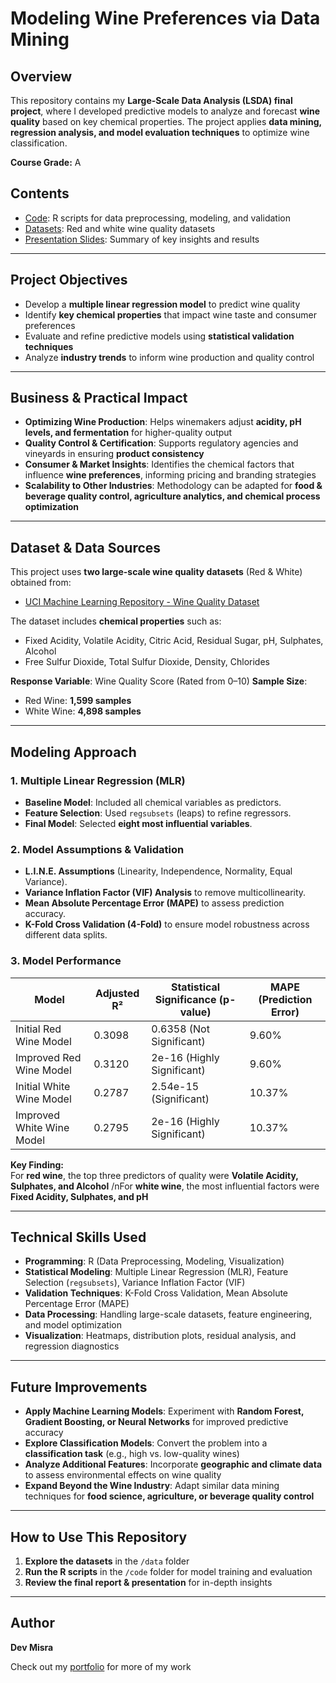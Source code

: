 # Modeling Wine Preferences via Data Mining

## Overview
This repository contains my **Large-Scale Data Analysis (LSDA) final project**, where I developed predictive models to analyze and forecast **wine quality** based on key chemical properties. The project applies **data mining, regression analysis, and model evaluation techniques** to optimize wine classification.

**Course Grade:** A  

## Contents
- [Code](https://github.com/31-DM/31-DM.github.io/blob/master/assets/Work/School/Undergrad/Projects/LSDA/Code-and-Data/Wine%20Preferences.R): R scripts for data preprocessing, modeling, and validation
- [Datasets](https://github.com/31-DM/31-DM.github.io/tree/master/assets/Work/School/Undergrad/Projects/LSDA/Code-and-Data): Red and white wine quality datasets
- [Presentation Slides](./Modeling%20Wine%20Preferences%20via%20Data%20Mining.pdf): Summary of key insights and results

---

## Project Objectives
- Develop a **multiple linear regression model** to predict wine quality
- Identify **key chemical properties** that impact wine taste and consumer preferences
- Evaluate and refine predictive models using **statistical validation techniques**
- Analyze **industry trends** to inform wine production and quality control

---

## Business & Practical Impact
- **Optimizing Wine Production**: Helps winemakers adjust **acidity, pH levels, and fermentation** for higher-quality output
- **Quality Control & Certification**: Supports regulatory agencies and vineyards in ensuring **product consistency**
- **Consumer & Market Insights**: Identifies the chemical factors that influence **wine preferences**, informing pricing and branding strategies
- **Scalability to Other Industries**: Methodology can be adapted for **food & beverage quality control, agriculture analytics, and chemical process optimization**

---

## Dataset & Data Sources
This project uses **two large-scale wine quality datasets** (Red & White) obtained from:
- [UCI Machine Learning Repository - Wine Quality Dataset](https://archive.ics.uci.edu/ml/datasets/Wine+Quality)

The dataset includes **chemical properties** such as:
- Fixed Acidity, Volatile Acidity, Citric Acid, Residual Sugar, pH, Sulphates, Alcohol
- Free Sulfur Dioxide, Total Sulfur Dioxide, Density, Chlorides

**Response Variable**: Wine Quality Score (Rated from 0–10)
**Sample Size**:
- Red Wine: **1,599 samples**
- White Wine: **4,898 samples**

---

## Modeling Approach
### **1. Multiple Linear Regression (MLR)**
- **Baseline Model**: Included all chemical variables as predictors.
- **Feature Selection**: Used `regsubsets` (leaps) to refine regressors.
- **Final Model**: Selected **eight most influential variables**.

### **2. Model Assumptions & Validation**
- **L.I.N.E. Assumptions** (Linearity, Independence, Normality, Equal Variance).
- **Variance Inflation Factor (VIF) Analysis** to remove multicollinearity.
- **Mean Absolute Percentage Error (MAPE)** to assess prediction accuracy.
- **K-Fold Cross Validation (4-Fold)** to ensure model robustness across different data splits.

### **3. Model Performance**
| Model | Adjusted R² | Statistical Significance (p-value) | MAPE (Prediction Error) |
|-------|------------|-----------------------------------|------------------------|
| Initial Red Wine Model | 0.3098 | 0.6358 (Not Significant) | 9.60% |
| Improved Red Wine Model | 0.3120 | 2e-16 (Highly Significant) | 9.60% |
| Initial White Wine Model | 0.2787 | 2.54e-15 (Significant) | 10.37% |
| Improved White Wine Model | 0.2795 | 2e-16 (Highly Significant) | 10.37% |

**Key Finding:**  
For **red wine**, the top three predictors of quality were **Volatile Acidity, Sulphates, and Alcohol**
/nFor **white wine**, the most influential factors were **Fixed Acidity, Sulphates, and pH**

---

## Technical Skills Used
- **Programming**: R (Data Preprocessing, Modeling, Visualization)
- **Statistical Modeling**: Multiple Linear Regression (MLR), Feature Selection (`regsubsets`), Variance Inflation Factor (VIF)
- **Validation Techniques**: K-Fold Cross Validation, Mean Absolute Percentage Error (MAPE)
- **Data Processing**: Handling large-scale datasets, feature engineering, and model optimization
- **Visualization**: Heatmaps, distribution plots, residual analysis, and regression diagnostics

---

## Future Improvements
- **Apply Machine Learning Models**: Experiment with **Random Forest, Gradient Boosting, or Neural Networks** for improved predictive accuracy
- **Explore Classification Models**: Convert the problem into a **classification task** (e.g., high vs. low-quality wines)
- **Analyze Additional Features**: Incorporate **geographic and climate data** to assess environmental effects on wine quality
- **Expand Beyond the Wine Industry**: Adapt similar data mining techniques for **food science, agriculture, or beverage quality control**

---

## How to Use This Repository
1. **Explore the datasets** in the `/data` folder
2. **Run the R scripts** in the `/code` folder for model training and evaluation
3. **Review the final report & presentation** for in-depth insights

---

## Author
**Dev Misra**  

Check out my [portfolio](https://31-dm.github.io/) for more of my work
